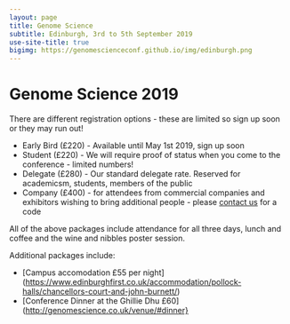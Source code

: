 ```yaml
---
layout: page
title: Genome Science
subtitle: Edinburgh, 3rd to 5th September 2019
use-site-title: true
bigimg: https://genomescienceconf.github.io/img/edinburgh.png
---
```


# Genome Science 2019

There are different registration options - these are limited so sign up soon or they may run out!

* Early Bird (£220) - Available until May 1st 2019, sign up soon
* Student (£220) - We will require proof of status when you come to the conference - limited numbers!
* Delegate (£280) - Our standard delegate rate. Reserved for academicsm, students, members of the public
* Company (£400) - for attendees from commercial companies and exhibitors wishing to bring additional people - please [contact us](mailto:genome2019@ed.ac.uk) for a code

All of the above packages include attendance for all three days, lunch and coffee and the wine and nibbles poster session.

Additional packages include:

* [Campus accomodation £55 per night] (https://www.edinburghfirst.co.uk/accommodation/pollock-halls/chancellors-court-and-john-burnett/)
* [Conference Dinner at the Ghillie Dhu £60] (http://genomescience.co.uk/venue/#dinner}

